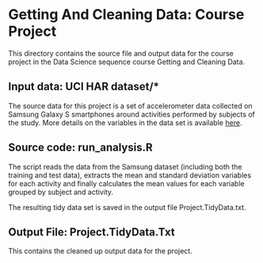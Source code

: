 # Getting And Cleaning Data: Course Project
This directory contains the source file and output data for the course 
project in the Data Science sequence course Getting and Cleaning Data.
## Input data: UCI HAR dataset/*
The source data for this project is a set of accelerometer data collected
on Samsung Galaxy S smartphones around activities performed by subjects of
the study.  More details on the variables in the data set is available 
[here](http://archive.ics.uci.edu/ml/datasets/Human+Activity+Recognition+Using+Smartphones).

## Source code: run_analysis.R
The script reads the data from the Samsung dataset (including both the 
training and test data), extracts the mean and standard deviation 
variables for each activity and finally calculates the mean values for
each variable grouped by subject and activity.

The resulting tidy data set is saved in the output file Project.TidyData.txt.
## Output File: Project.TidyData.Txt
This contains the cleaned up output data for the project.
